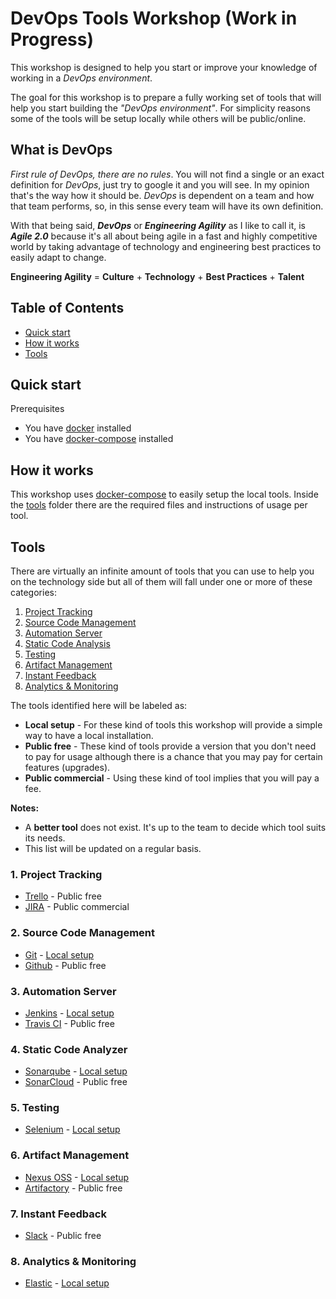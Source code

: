 # DevOps Tools Workshop (Work in Progress)

This workshop is designed to help you start or improve your knowledge of working in a *DevOps environment*. 

The goal for this workshop is to prepare a fully working set of tools that will help you start building the *"DevOps environment"*. For simplicity reasons some of the tools will be setup locally while others will be public/online.

## What is DevOps

*First rule of DevOps, there are no rules*. You will not find a single or an exact definition for *DevOps*, just try to google it and you will see. In my opinion that's the way how it should be. *DevOps* is dependent on a team and how that team performs, so, in this sense every team will have its own definition.

With that being said, ***DevOps*** or ***Engineering Agility*** as I like to call it, is ***Agile 2.0*** because it's all about being agile in a fast and highly competitive world by taking advantage of technology and engineering best practices to easily adapt to change.

**Engineering Agility** = **Culture** + **Technology** + **Best Practices** + **Talent**

## Table of Contents

* [Quick start](#quick-start)
* [How it works](#how-it-works)
* [Tools](#tools)

## Quick start

Prerequisites

* You have [docker](https://www.docker.com/) installed
* You have [docker-compose](https://docs.docker.com/compose/) installed


## How it works

This workshop uses [docker-compose](https://docs.docker.com/compose/) to easily setup the local tools. Inside the [tools](/tools) folder there are the required files and instructions of usage per tool.


## Tools

There are virtually an infinite amount of tools that you can use to help you on the technology side but all of them will fall under one or more of these categories:

1. [Project Tracking](#1-project-tracking)
2. [Source Code Management](#2-source-code-management)
3. [Automation Server](#3-automation-server)
4. [Static Code Analysis](#4-static-code-analysis)
5. [Testing](#5-testing)
6. [Artifact Management](#6-artifact-management)
7. [Instant Feedback](#7-instant-feedback)
8. [Analytics & Monitoring](#8-analytics--monitoring)

The tools identified here will be labeled as:

* **Local setup** - For these kind of tools this workshop will provide a simple way to have a local installation. 
* **Public free** - These kind of tools provide a version that you don't need to pay for usage although there is a chance that you may pay for certain features (upgrades).
* **Public commercial** - Using these kind of tool implies that you will pay a fee.

**Notes:**

* A **better tool** does not exist. It's up to the team to decide which tool suits its needs.
* This list will be updated on a regular basis.


### 1. Project Tracking

* [Trello](https://trello.com/) - Public free
* [JIRA](https://www.atlassian.com/software/jira) - Public commercial

### 2. Source Code Management

* [Git](https://git-scm.com/) - [Local setup](https://git-scm.com/downloads)
* [Github](https://github.com/) - Public free

### 3. Automation Server

* [Jenkins](https://jenkins.io/) - [Local setup](/tools/jenkins)
* [Travis CI](https://travis-ci.org/) - Public free

### 4. Static Code Analyzer

* [Sonarqube](https://www.sonarqube.org/) - [Local setup](/tools/sonarqube)
* [SonarCloud](https://sonarcloud.io/) - Public free

### 5. Testing

* [Selenium](http://www.seleniumhq.org/) - [Local setup](/tools/selenium)

### 6. Artifact Management

* [Nexus OSS](https://www.sonatype.com/nexus-repository-oss) - [Local setup](/tools/nexus)
* [Artifactory](https://jfrog.com/artifactory/) - Public free

### 7. Instant Feedback

* [Slack](https://slack.com/) - Public free

### 8. Analytics & Monitoring

* [Elastic](https://www.elastic.co/products) - [Local setup](/tools/elastic)
